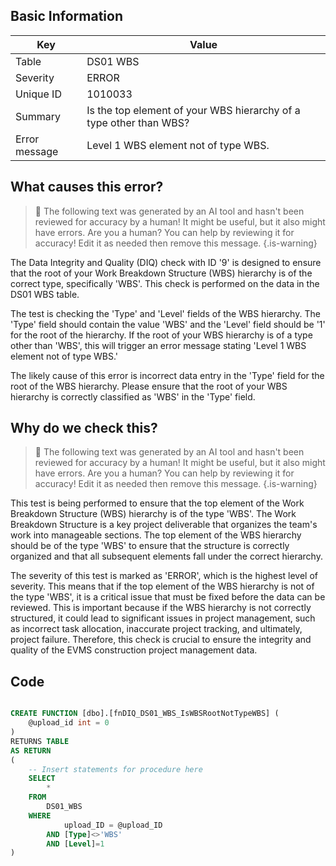 ## Basic Information
| Key         | Value          |
|-------------|----------------|
| Table       | DS01 WBS |
| Severity    | ERROR |
| Unique ID   | 1010033   |
| Summary     | Is the top element of your WBS hierarchy of a type other than WBS? |
| Error message | Level 1 WBS element not of type WBS. |

## What causes this error?

> :robot: The following text was generated by an AI tool and hasn't been reviewed for accuracy by a human! It might be useful, but it also might have errors. Are you a human? You can help by reviewing it for accuracy! Edit it as needed then remove this message.
{.is-warning}

The Data Integrity and Quality (DIQ) check with ID '9' is designed to ensure that the root of your Work Breakdown Structure (WBS) hierarchy is of the correct type, specifically 'WBS'. This check is performed on the data in the DS01 WBS table.

The test is checking the 'Type' and 'Level' fields of the WBS hierarchy. The 'Type' field should contain the value 'WBS' and the 'Level' field should be '1' for the root of the hierarchy. If the root of your WBS hierarchy is of a type other than 'WBS', this will trigger an error message stating 'Level 1 WBS element not of type WBS.'

The likely cause of this error is incorrect data entry in the 'Type' field for the root of the WBS hierarchy. Please ensure that the root of your WBS hierarchy is correctly classified as 'WBS' in the 'Type' field.
## Why do we check this?

> :robot: The following text was generated by an AI tool and hasn't been reviewed for accuracy by a human! It might be useful, but it also might have errors. Are you a human? You can help by reviewing it for accuracy! Edit it as needed then remove this message.
{.is-warning}

This test is being performed to ensure that the top element of the Work Breakdown Structure (WBS) hierarchy is of the type 'WBS'. The Work Breakdown Structure is a key project deliverable that organizes the team's work into manageable sections. The top element of the WBS hierarchy should be of the type 'WBS' to ensure that the structure is correctly organized and that all subsequent elements fall under the correct hierarchy.

The severity of this test is marked as 'ERROR', which is the highest level of severity. This means that if the top element of the WBS hierarchy is not of the type 'WBS', it is a critical issue that must be fixed before the data can be reviewed. This is important because if the WBS hierarchy is not correctly structured, it could lead to significant issues in project management, such as incorrect task allocation, inaccurate project tracking, and ultimately, project failure. Therefore, this check is crucial to ensure the integrity and quality of the EVMS construction project management data.
## Code

```sql

CREATE FUNCTION [dbo].[fnDIQ_DS01_WBS_IsWBSRootNotTypeWBS] (
	@upload_id int = 0
)
RETURNS TABLE
AS RETURN
(
    -- Insert statements for procedure here
	SELECT 
		* 
	FROM 
		DS01_WBS 
	WHERE 
			upload_ID = @upload_ID 
		AND [Type]<>'WBS' 
		AND [Level]=1
)
```
